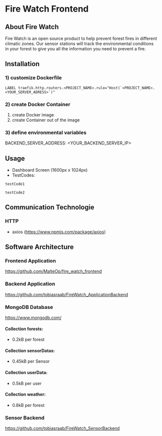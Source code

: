 # Fire Watch Frontend

## About Fire Watch

Fire Watch is an open source product to help prevent forest fires in different climatic zones.
Our sensor stations will track the environmental conditions in your forest to give you all the information you need to prevent a fire.

## Installation

### 1) customize Dockerfile
```
LABEL traefik.http.routers.<PROJECT_NAME>.rule="Host(`<PROJECT_NAME>.<YOUR_SERVER_ADRESS>`)"
```
### 2) create Docker Container
1. create Docker image
2. create Container out of the image
     
### 3) define environmental variables
BACKEND_SERVER_ADDRESS: <YOUR_BACKEND_SERVER_IP>


## Usage
* Dashboard Screen (1600px x 1024px)
* TestCodes:
```
testCode1
```
```
testCode2
```


## Communication Technologie
### HTTP
* axios (https://www.npmjs.com/package/axios)


## Software Architecture


### Frontend Application
https://github.com/MalteOp/fire_watch_frontend

### Backend Application
https://github.com/tobiasraab/FireWatch_ApplicationBackend

### MongoDB Database
https://www.mongodb.com/
#### Collection forests:<br>
* 0.2kB per forest
#### Collection sensorDatas:<br>
* 0.45kB per Sensor
#### Collection userData:<br>
* 0.5kB per user
#### Collection weather:<br>
* 0.8kB per forest

### Sensor Backend
https://github.com/tobiasraab/FireWatch_SensorBackend
